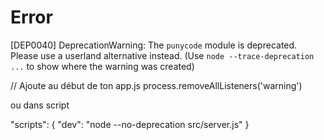 # Error
[DEP0040] DeprecationWarning: The `punycode` module is deprecated. Please use a userland alternative instead.
(Use `node --trace-deprecation ...` to show where the warning was created)

// Ajoute au début de ton app.js
process.removeAllListeners('warning')


ou dans script


"scripts": {
  "dev": "node --no-deprecation src/server.js"
}